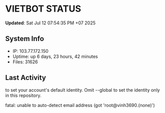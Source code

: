 # VIETBOT STATUS
**Updated**: Sat Jul 12 07:54:35 PM +07 2025

## System Info
- IP: 103.77.172.150
- Uptime: up 6 days, 23 hours, 42 minutes
- Files: 31626

## Last Activity

to set your account's default identity.
Omit --global to set the identity only in this repository.

fatal: unable to auto-detect email address (got 'root@vinh3690.(none)')
